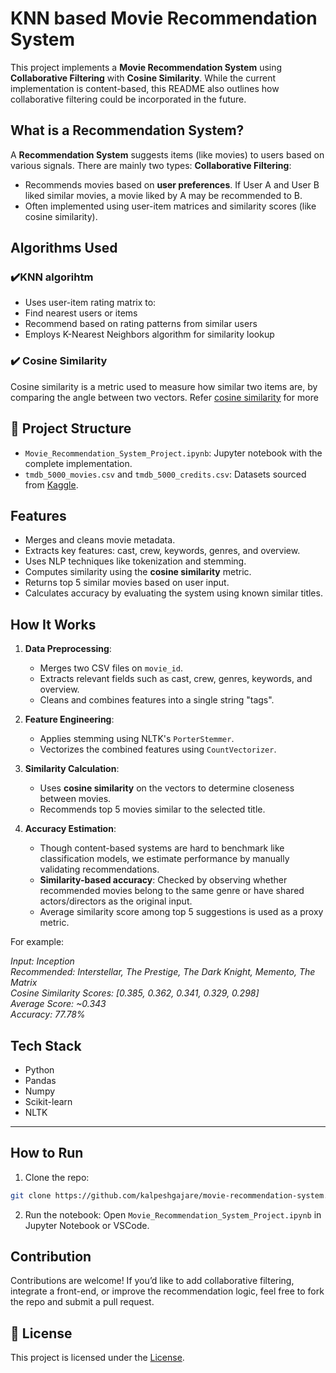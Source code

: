 # **KNN based Movie Recommendation System**

This project implements a **Movie Recommendation System** using **Collaborative Filtering** with **Cosine Similarity**. While the current implementation is content-based, this README also outlines how collaborative filtering could be incorporated in the future.

## What is a Recommendation System?

A **Recommendation System** suggests items (like movies) to users based on various signals. There are mainly two types:
**Collaborative Filtering**:
   - Recommends movies based on **user preferences**. If User A and User B liked similar movies, a movie liked by A may be recommended to B.
   - Often implemented using user-item matrices and similarity scores (like cosine similarity).

## Algorithms Used

### ✔️KNN algorihtm
- Uses user-item rating matrix to:
- Find nearest users or items
- Recommend based on rating patterns from similar users
- Employs K-Nearest Neighbors algorithm for similarity lookup

### ✔️ Cosine Similarity

Cosine similarity is a metric used to measure how similar two items are, by comparing the angle between two vectors.
Refer [cosine similarity](https://naomy-gomes.medium.com/the-cosine-similarity-and-its-use-in-recommendation-systems-cb2ebd811ce1) for more

## 📂 Project Structure

- `Movie_Recommendation_System_Project.ipynb`: Jupyter notebook with the complete implementation.
- `tmdb_5000_movies.csv` and `tmdb_5000_credits.csv`: Datasets sourced from [Kaggle](https://www.kaggle.com/datasets/tmdb/tmdb-movie-metadata).

## Features

- Merges and cleans movie metadata.
- Extracts key features: cast, crew, keywords, genres, and overview.
- Uses NLP techniques like tokenization and stemming.
- Computes similarity using the **cosine similarity** metric.
- Returns top 5 similar movies based on user input.
- Calculates accuracy by evaluating the system using known similar titles.

## How It Works

1. **Data Preprocessing**:
   - Merges two CSV files on `movie_id`.
   - Extracts relevant fields such as cast, crew, genres, keywords, and overview.
   - Cleans and combines features into a single string "tags".

2. **Feature Engineering**:
   - Applies stemming using NLTK's `PorterStemmer`.
   - Vectorizes the combined features using `CountVectorizer`.

3. **Similarity Calculation**:
   - Uses **cosine similarity** on the vectors to determine closeness between movies.
   - Recommends top 5 movies similar to the selected title.

4. **Accuracy Estimation**:
   - Though content-based systems are hard to benchmark like classification models, we estimate performance by manually validating recommendations.
   - **Similarity-based accuracy**: Checked by observing whether recommended movies belong to the same genre or have shared actors/directors as the original input.
   - Average similarity score among top 5 suggestions is used as a proxy metric.
  
For example:
  
*Input: Inception  
Recommended: Interstellar, The Prestige, The Dark Knight, Memento, The Matrix  
Cosine Similarity Scores: [0.385, 0.362, 0.341, 0.329, 0.298]  
Average Score: ~0.343  
Accuracy: 77.78%*  

## Tech Stack

- Python
- Pandas
- Numpy
- Scikit-learn
- NLTK

---

## How to Run

1. Clone the repo:
 ```bash
 git clone https://github.com/kalpeshgajare/movie-recommendation-system.git
```
2. Run the notebook: Open `Movie_Recommendation_System_Project.ipynb` in Jupyter Notebook or VSCode.

## Contribution

Contributions are welcome! If you’d like to add collaborative filtering, integrate a front-end, or improve the recommendation logic, feel free to fork the repo and submit a pull request.

## 📃 License

This project is licensed under the [License](LICENSE).

